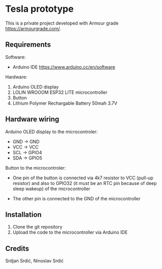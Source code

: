 # Tesla prototype

This is a private project developed with Armour grade https://armourgrade.com/.

## Requirements

 Software: 

 * Arduino IDE https://www.arduino.cc/en/software

 Hardware: 

 1. Arduino OLED display
 2. LOLIN WROOOM ESP32 LITE microcontroller 
 3. Button 
 4. Lithium Polymer Rechargable Battery 50mah 3.7V
    

## Hardware wiring 

   Arduino OLED display to the microcontroler:
   
   * GND -> GND 
   * VCC -> VCC
   * SCL -> GPIO4 
   * SDA -> GPIO5
   


 Button to the microcontroler:
  
  * One pin of the button is connected via 4k7 resistor to VCC (pull-up resistor) and also to GPIO32 (it must be an RTC pin because of deep sleep wakeup) of the microcontroller 
   
  * The other pin is connected to the GND of the microcontroller 



## Installation

1. Clone the git repository
2. Upload the code to the microcontroller via Arduino IDE

## Credits

Srdjan Srdić, Ninoslav Srdić

